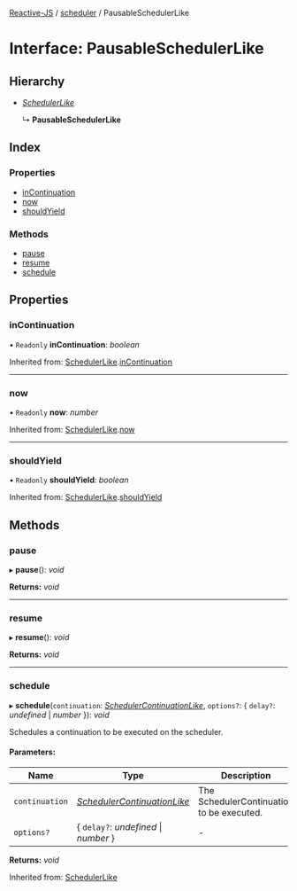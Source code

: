 [Reactive-JS](../README.md) / [scheduler](../modules/scheduler.md) / PausableSchedulerLike

# Interface: PausableSchedulerLike

## Hierarchy

* [*SchedulerLike*](scheduler.schedulerlike.md)

  ↳ **PausableSchedulerLike**

## Index

### Properties

* [inContinuation](scheduler.pausableschedulerlike.md#incontinuation)
* [now](scheduler.pausableschedulerlike.md#now)
* [shouldYield](scheduler.pausableschedulerlike.md#shouldyield)

### Methods

* [pause](scheduler.pausableschedulerlike.md#pause)
* [resume](scheduler.pausableschedulerlike.md#resume)
* [schedule](scheduler.pausableschedulerlike.md#schedule)

## Properties

### inContinuation

• `Readonly` **inContinuation**: *boolean*

Inherited from: [SchedulerLike](scheduler.schedulerlike.md).[inContinuation](scheduler.schedulerlike.md#incontinuation)

___

### now

• `Readonly` **now**: *number*

Inherited from: [SchedulerLike](scheduler.schedulerlike.md).[now](scheduler.schedulerlike.md#now)

___

### shouldYield

• `Readonly` **shouldYield**: *boolean*

Inherited from: [SchedulerLike](scheduler.schedulerlike.md).[shouldYield](scheduler.schedulerlike.md#shouldyield)

## Methods

### pause

▸ **pause**(): *void*

**Returns:** *void*

___

### resume

▸ **resume**(): *void*

**Returns:** *void*

___

### schedule

▸ **schedule**(`continuation`: [*SchedulerContinuationLike*](scheduler.schedulercontinuationlike.md), `options?`: { `delay?`: *undefined* \| *number*  }): *void*

Schedules a continuation to be executed on the scheduler.

#### Parameters:

Name | Type | Description |
------ | ------ | ------ |
`continuation` | [*SchedulerContinuationLike*](scheduler.schedulercontinuationlike.md) | The SchedulerContinuation to be executed.    |
`options?` | { `delay?`: *undefined* \| *number*  } | - |

**Returns:** *void*

Inherited from: [SchedulerLike](scheduler.schedulerlike.md)
